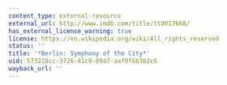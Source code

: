 ```yaml
---
content_type: external-resource
external_url: http://www.imdb.com/title/tt0017668/
has_external_license_warning: true
license: https://en.wikipedia.org/wiki/All_rights_reserved
status: ''
title: '*Berlin: Symphony of the City*'
uid: 573218cc-3726-41c9-89a7-aaf0f6b3b2c6
wayback_url: ''
---
```

